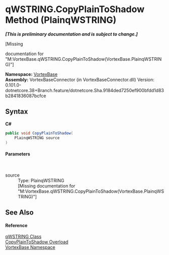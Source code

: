 # qWSTRING.CopyPlainToShadow Method (PlainqWSTRING)
 _**\[This is preliminary documentation and is subject to change.\]**_

\[Missing <summary> documentation for "M:VortexBase.qWSTRING.CopyPlainToShadow(VortexBase.PlainqWSTRING)"\]

**Namespace:**&nbsp;<a href="N_VortexBase.md">VortexBase</a><br />**Assembly:**&nbsp;VortexBaseConnector (in VortexBaseConnector.dll) Version: 0.101.0-dotnetcore.38+Branch.feature/dotnetcore.Sha.9184ded7250ef900bfdd1d83b2841836087bcfce

## Syntax

**C#**<br />
``` C#
public void CopyPlainToShadow(
	PlainqWSTRING source
)
```


#### Parameters
&nbsp;<dl><dt>source</dt><dd>Type: PlainqWSTRING<br />\[Missing <param name="source"/> documentation for "M:VortexBase.qWSTRING.CopyPlainToShadow(VortexBase.PlainqWSTRING)"\]</dd></dl>

## See Also


#### Reference
<a href="T_VortexBase_qWSTRING.md">qWSTRING Class</a><br /><a href="Overload_VortexBase_qWSTRING_CopyPlainToShadow.md">CopyPlainToShadow Overload</a><br /><a href="N_VortexBase.md">VortexBase Namespace</a><br />